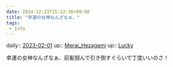 ```yaml
---
date: 2024-12-21T15:22:36+09:00
title: "幸運の女神なんざなぁ、"
tags:
 - Info
---
```


daily:: [2023-02-01](/Daily_Note/2023-02-01.md)
up:: [Merai_Hezagami](Bar/Novel/Nacaria/Merai_Hezagami.md)
up:: [Lucky](Bar/Novel/Topics/Lucky.md)

幸運の女神なんざなぁ、前髪掴んで引き倒すぐらいで丁度いいのさ！